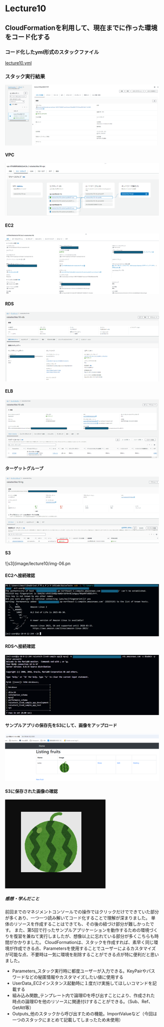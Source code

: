 # Lecture10
## CloudFormationを利用して、現在までに作った環境をコード化する

### コード化したyml形式のスタックファイル
[lecture10.yml](/lecture10.yml)

### スタック実行結果
![スタック](image/lecture10/img-00.png)

#### VPC
![VPC](image/lecture10/img-01.png)
#### EC2
![EC2](image/lecture10/img-02.png)
#### RDS
![RDS](image/lecture10/img-03.png)
#### ELB
![ELB](image/lecture10/img-04.png)
#### ターゲットグループ
![ターゲットグループ](image/lecture10/img-05.png)
#### S3
![s3](image/lecture10/img-06.pn
#### EC2へ接続確認
![EC2接続](image/lecture10/img-07.png)
#### RDSへ接続確認
![RDS接続](image/lecture10/img-08.png)
#### サンプルアプリの保存先をS3にして、画像をアップロード
![サンプルアプリに画像アップロード](image/lecture10/img-09.png)
#### S3に保存された画像の確認
![S3の画像確認](image/lecture10/img-10.png)

##### 感想・学んだこと
前回までのマネジメントコンソールでの操作ではクリックだけでできていた部分が多くあり、一つ一つ読み解いてコード化することで理解が深まりました。
単体のリソースを作成することはできても、その後の紐づけ部分が難しかったです。
また、第5回で行ったサンプルアプリケーションを動作するための環境づくりを復習を兼ねて実行しましたが、想像以上に忘れている部分が多くこちらも時間がかかりました。
CloudFormationは、スタックを作成すれば、素早く同じ環境が作成できる点、Parametersを使用することでユーザーによるカスタマイズが可能な点、不要時は一気に環境を削除することができる点が特に便利だと思いました。

- Parameters_スタック実行時に都度ユーザーが入力できる。KeyPairやパスワードなどの秘匿情報やカスタマイズしたい値に使用する
- UserData_EC2インスタンス起動時に１度だけ実施してほしいコマンドを記載する
- 組み込み関数_テンプレート内で論理IDを呼び出すことにより、作成された時点の論理IDを他のリソースに関連付けすることができる。（Sub、Ref、GetAtt等）
- Outputs_他のスタックから呼び出すための機能。ImportValueなど（今回は一つのスタックにまとめて記載してしまったため未使用）


